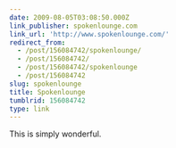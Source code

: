 ```yaml
---
date: 2009-08-05T03:08:50.000Z
link_publisher: spokenlounge.com
link_url: 'http://www.spokenlounge.com/'
redirect_from:
  - /post/156084742/spokenlounge/
  - /post/156084742/
  - /post/156084742/spokenlounge
  - /post/156084742
slug: spokenlounge
title: Spokenlounge
tumblrid: 156084742
type: link
---
```

<p>This is simply wonderful.</p>
